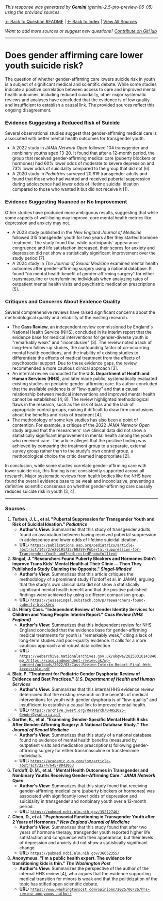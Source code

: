 <!-- 
Generated by: gemini
Model: gemini-2.5-pro-preview-06-05
Prompt type: sources
Tools enabled: False
Generated at: 2025-06-26T22:29:34.299583
-->

*This response was generated by **Gemini** (gemini-2.5-pro-preview-06-05) using the provided sources.*

[← Back to Question README](README.md) | [← Back to Index](../README.md) | [View All Sources](../allsources.md)

*Want to add more sources or suggest new questions? [Contribute on GitHub](https://github.com/justinwest/SuggestedSources)*

---

# Does gender affirming care lower youth suicide risk?

The question of whether gender-affirming care lowers suicide risk in youth is a subject of significant medical and scientific debate. While some studies indicate a positive correlation between access to care and improved mental health outcomes, including reduced suicidality, other major systematic reviews and analyses have concluded that the evidence is of low quality and insufficient to establish a causal link. The provided sources reflect this ongoing disagreement.

### Evidence Suggesting a Reduced Risk of Suicide

Several observational studies suggest that gender-affirming medical care is associated with better mental health outcomes for transgender youth.

*   A 2022 study in *JAMA Network Open* followed 104 transgender and nonbinary youths aged 13-20. It found that after a 12-month period, the group that received gender-affirming medical care (puberty blockers or hormones) had 60% lower odds of moderate to severe depression and 73% lower odds of suicidality compared to the group that did not [6].
*   A 2020 study in *Pediatrics* surveyed 20,619 transgender adults and found that those who had wanted and received pubertal suppression during adolescence had lower odds of lifetime suicidal ideation compared to those who wanted it but did not receive it [1].

### Evidence Suggesting Nuanced or No Improvement

Other studies have produced more ambiguous results, suggesting that while some aspects of well-being may improve, core mental health metrics like depression and anxiety may not.

*   A 2023 study published in the *New England Journal of Medicine* followed 315 transgender youth for two years after they started hormone treatment. The study found that while participants' appearance congruence and life satisfaction increased, their scores for anxiety and depression did not show a statistically significant improvement over the study period [7].
*   A 2024 study in *The Journal of Sexual Medicine* examined mental health outcomes after gender-affirming surgery using a national database. It found "no mental health benefit of gender-affirming surgery" for either transmasculine or transfeminine individuals when analyzing rates of outpatient mental health visits and psychiatric medication prescriptions [5].

### Critiques and Concerns About Evidence Quality

Several comprehensive reviews have raised significant concerns about the methodological quality and reliability of the existing research.

*   The **Cass Review**, an independent review commissioned by England's National Health Service (NHS), concluded in its interim report that the evidence base for medical interventions for gender-diverse youth is "remarkably weak" and "inconclusive" [3]. The review noted a lack of long-term follow-up studies, the confounding factor of co-occurring mental health conditions, and the inability of existing studies to differentiate the effects of medical treatment from the effects of psychosocial support. Due to these evidence gaps, the review recommended a more cautious clinical approach [3].
*   An internal review conducted for the **U.S. Department of Health and Human Services (HHS)**, and later made public, systematically evaluated existing studies on pediatric gender-affirming care. Its author concluded that the available evidence is of "low-quality" and that a causal relationship between medical interventions and improved mental health cannot be established [4, 8]. The review highlighted methodological flaws in the research, such as the risk of bias and the lack of appropriate control groups, making it difficult to draw firm conclusions about the benefits and risks of treatment [4].
*   The methodology of some key studies has also been a point of contention. For example, a critique of the 2022 *JAMA Network Open* study argued that the researchers' raw clinical data did not show a statistically significant improvement in mental health among the youth who received care. The article alleges that the positive finding was achieved by comparing the treatment group to a separate, external survey group rather than to the study's own control group, a methodological choice the critic deemed inappropriate [2].

In conclusion, while some studies correlate gender-affirming care with lower suicide risk, this finding is not consistently supported across all research. Major systematic reviews from health bodies like the NHS have found the overall evidence base to be weak and inconclusive, preventing a definitive scientific consensus on whether gender-affirming care causally reduces suicide risk in youth [3, 4].

***

### Sources

1.  **Turban, J. L., et al. "Pubertal Suppression for Transgender Youth and Risk of Suicidal Ideation." *Pediatrics***
    *   **Author's View:** Summarizes that this study of transgender adults found an association between having received pubertal suppression in adolescence and lower odds of lifetime suicidal ideation.
    *   **URL:** [`https://publications.aap.org/pediatrics/article-abstract/145/2/e20191725/68259/Pubertal-Suppression-for-Transgender-Youth-and?redirectedFrom=fulltext`](https://publications.aap.org/pediatrics/article-abstract/145/2/e20191725/68259/Pubertal-Suppression-for-Transgender-Youth-and?redirectedFrom=fulltext)
2.  **Singal, J. "Researchers Found Puberty Blockers and Hormones Didn’t Improve Trans Kids’ Mental Health at Their Clinic — Then They Published a Study Claiming the Opposite." *Singal-Minded***
    *   **Author's View:** Summarizes that this article critiques the methodology of a prominent study (Tordoff et al. in JAMA), arguing that the study's own clinical data did not show a statistically significant mental health benefit and that the positive published findings were achieved by using a different comparison group.
    *   **URL:** [`https://jessesingal.substack.com/p/researchers-found-puberty-blockers`](https://jessesingal.substack.com/p/researchers-found-puberty-blockers)
3.  **Dr. Hilary Cass. "Independent Review of Gender Identity Services for Children and Young People: Interim Report." *Cass Review (NHS England)***
    *   **Author's View:** Summarizes that this independent review for NHS England concluded that the evidence base for gender-affirming medical treatments for youth is "remarkably weak," citing a lack of long-term studies and poor-quality evidence. It calls for a more cautious approach and robust data collection.
    *   **URL:** [`https://webarchive.nationalarchives.gov.uk/ukgwa/20250310143846mp_/https://cass.independent-review.uk/wp-content/uploads/2022/03/Cass-Review-Interim-Report-Final-Web-Accessible.pdf`](https://webarchive.nationalarchives.gov.uk/ukgwa/20250310143846mp_/https://cass.independent-review.uk/wp-content/uploads/2022/03/Cass-Review-Interim-Report-Final-Web-Accessible.pdf)
4.  **Blair, P. "Treatment for Pediatric Gender Dysphoria: Review of Evidence and Best Practices." *U.S. Department of Health and Human Services***
    *   **Author's View:** Summarizes that this internal HHS evidence review determined that the existing research on the benefits of medical interventions for youth with gender dysphoria is of "low-quality" and insufficient to establish a causal link to improved mental health.
    *   **URL:** [`https://archive.jwest.org/Research/DHHS2025-GenderDysphoria.pdf`](https://archive.jwest.org/Research/DHHS2025-GenderDysphoria.pdf)
5.  **Garthe, K., et al. "Examining Gender-Specific Mental Health Risks After Gender-Affirming Surgery: A National Database Study." *The Journal of Sexual Medicine***
    *   **Author's View:** Summarizes that this study of a national database found no evidence of mental health benefits (measured by outpatient visits and medication prescriptions) following gender-affirming surgery for either transmasculine or transfeminine individuals.
    *   **URL:** [`https://academic.oup.com/jsm/article-abstract/22/4/645/8042063`](https://academic.oup.com/jsm/article-abstract/22/4/645/8042063)
6.  **Tordoff, D. M., et al. "Mental Health Outcomes in Transgender and Nonbinary Youths Receiving Gender-Affirming Care." *JAMA Network Open***
    *   **Author's View:** Summarizes that this study found that receiving gender-affirming medical care (puberty blockers or hormones) was associated with significantly lower odds of depression and suicidality in transgender and nonbinary youth over a 12-month period.
    *   **URL:** [`https://pubmed.ncbi.nlm.nih.gov/35212746/`](https://pubmed.ncbi.nlm.nih.gov/35212746/)
7.  **Chen, D., et al. "Psychosocial Functioning in Transgender Youth after 2 Years of Hormones." *New England Journal of Medicine***
    *   **Author's View:** Summarizes that this study found that after two years of hormone therapy, transgender youth reported higher life satisfaction and congruence with their appearance, but their levels of depression and anxiety did not show a statistically significant change.
    *   **URL:** [`https://pubmed.ncbi.nlm.nih.gov/36652355/`](https://pubmed.ncbi.nlm.nih.gov/36652355/)
8.  **Anonymous. "I'm a public health expert. The evidence for transitioning kids is thin." *The Washington Post***
    *   **Author's View:** Summarizes the perspective of the author of the internal HHS review [4], who argues that the evidence supporting medical transition for minors is weak and that the politicization of the topic has stifled open scientific debate.
    *   **URL:** [`https://www.washingtonpost.com/opinions/2025/06/26/hhs-review-anonymous-author/`](https://www.washingtonpost.com/opinions/2025/06/26/hhs-review-anonymous-author/)